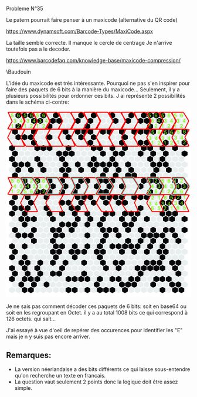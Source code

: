 
Probleme N°35

Le patern pourrait faire penser à un maxicode (alternative du QR code)

https://www.dynamsoft.com/Barcode-Types/MaxiCode.aspx

La taille semble correcte. Il manque le cercle de centrage
Je n'arrive toutefois pas a le decoder.

https://www.barcodefaq.com/knowledge-base/maxicode-compression/

\Baudouin

L'idée du maxicode est très intéressante. Pourquoi ne pas s'en inspirer pour faire des paquets de 6 bits à la manière du maxicode...
Seulement, il y a plusieurs possibilités pour ordonner ces bits. J ai représenté 2 possibilités dans le schéma ci-contre:

![Ruche1](35-ABEILLE.jpg)

Je ne sais pas comment décoder ces paquets de 6 bits: soit en base64 ou soit en les regroupant en Octet. il y a au total 1008 bits ce qui correspond à 126 octets. qui sait...

J'ai essayé à vue d'oeil de repérer des occurences pour identifier les "E" mais je n y suis pas encore arriver.

## Remarques:
* La version néerlandaise a des bits différents ce qui laisse sous-entendre qu'on recherche un texte en francais.
* La question vaut seulement 2 points donc la logique doit être assez simple.

